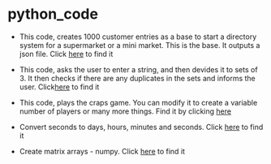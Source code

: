 # python_code

* This code, creates 1000 customer entries as a base to start a directory system for a supermarket or a mini market. This is the base. It outputs a json file.
Click [here](https://github.com/MichaelDinglis/python_projects/blob/master/No.1%20-%20Customers1000.py) to find it

* This code, asks the user to enter a string, and then devides it to sets of 3. It then checks if there are any duplicates in the sets and informs the user.
Click[here](https://github.com/MichaelDinglis/python_projects/blob/master/No.2%20-%20Check%20for%20duplicate%20characters.py) to find it

 * This code, plays the craps game. You can modify it to create a variable number of players or many more things. Find it by clicking 
 [here](https://github.com/MichaelDinglis/python_projects/blob/master/RollDice%20Final.py)
  
* Convert seconds to days, hours, minutes and seconds. Click [here](https://github.com/MichaelDinglis/python_projects/blob/master/Secs%20to%20days.ipynb) to find it

* Create matrix arrays - numpy. Click [here](https://github.com/MichaelDinglis/python_projects/blob/master/Rows%20and%20columns.py) to find it
